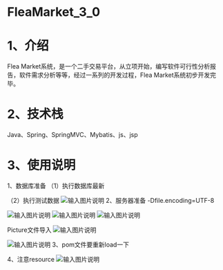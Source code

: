# FleaMarket_3_0

# 1、介绍

Flea Market系统，是一个二手交易平台，从立项开始，编写软件可行性分析报告，软件需求分析等等，经过一系列的开发过程，Flea Market系统初步开发完毕。

# 2、技术栈

Java、Spring、SpringMVC、Mybatis、js、jsp



# 3、使用说明

1、数据库准备
（1）执行数据库最新

（2）执行测试数据
![输入图片说明](https://foruda.gitee.com/images/1683977379452294481/e8f520a3_9964688.png "屏幕截图")
2、服务器准备
-Dfile.encoding=UTF-8

![输入图片说明](https://foruda.gitee.com/images/1683977360356896666/37136e01_9964688.png "屏幕截图")
![输入图片说明](https://foruda.gitee.com/images/1683977406673747926/967c51c9_9964688.png "屏幕截图")
![输入图片说明](https://foruda.gitee.com/images/1683977410738798601/27cfdb24_9964688.png "屏幕截图")

Picture文件导入
![输入图片说明](https://foruda.gitee.com/images/1683977415218702684/30602b82_9964688.png "屏幕截图")

![输入图片说明](https://foruda.gitee.com/images/1683977420125641364/529ef663_9964688.png "屏幕截图")
3、pom文件要重新load一下

4、注意resource
![输入图片说明](https://foruda.gitee.com/images/1683977424933955499/086c4b37_9964688.png "屏幕截图")

